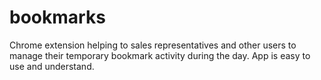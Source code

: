 # bookmarks
Chrome extension helping to sales representatives and other users to manage their temporary bookmark activity during the day. App is easy to use and understand.

